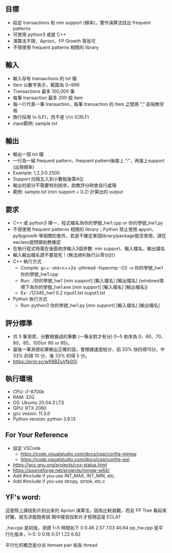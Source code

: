 ## 目標
* 給定 transactions 和 min support (頻率)，實作演算法找出 frequent patterns
* 可使用 python3 或是 C++
* 演算法不限，Apriori、FP Growth 等皆可
* 不得使用 frequent patterns 相關的 library

## 輸入
* 輸入存有 transactions 的 txt 檔
* Item 以數字表示，範圍為 0~999
* Transactions 最多 100,000 筆
* 每筆 transaction 最多 200 個 item
* 每一行代表一筆 transaction，每筆 transaction 的 Item 之間用 “,” 區隔無空格
* 換行採用 \n (LF)，而不是 \r\n (CRLF)
* input範例: sample.txt

## 輸出
* 輸出一個 txt 檔
* 一行為一組 frequent pattern，frequent pattern後接上 ”:”，再接上support (出現頻率)
* Example: 1,2,3:0.2500
* Support 四捨五入到小數點後第4位
* 輸出的部分不需要特別排序，助教評分時會自行處理
* 範例: sample.txt (min support = 0.2) 計算出的 output

## 要求
* C++ 或 python3 擇一，程式檔名為你的學號_hw1.cpp or 你的學號_hw1.py
* 不得使用 frequent patterns 相關的 library；Python 禁止使用 apyori、pyfpgrowth 等相關的套件，若是不確定某個library/package能否使用，請在eeclass提問跟助教確認
* 在執行程式時需在後面依序輸入3個參數: min support、輸入檔名、輸出檔名
* 輸入輸出檔名請不要寫死！(無法順利執行以零分計)
* C++ 執行方式
	* Compile: g++ -std=c++2a -pthread -fopenmp -O2 -o 你的學號_hw1 你的學號_hw1.cpp
	* Run: ./你的學號_hw1 [min support] [輸入檔名] [輸出檔名]
		(windows環境下為你的學號_hw1.exe [min support] [輸入檔名] [輸出檔名])
	* Ex: ./12345_hw1 0.2 input1.txt ouput1.txt
* Python 執行方式
	* Run: python3 你的學號_hw1.py [min support] [輸入檔名] [輸出檔名] 

## 評分標準
* 共 5 筆測資，分數根據過的筆數 (一筆全對才有分) 0~5 依序為 0、60、70、80、85、100(or 90 or 95)。
* 最後一筆測資如果輸出正確的話，會根據速度給分，前 33% 快的得15分，中 33% 的得 10 分，後 33% 的得 5 分。
* https://prnt.sc/wK8BZuVfk0Oj

## 執行環境
* CPU: i7-8700k
* RAM: 32G
* OS: Ubuntu 20.04.3 LTS
* GPU: RTX 2080
* gcc vesion: 11.3.0 
* Python version: python 3.9.13 

## For Your Reference
* 設定 VSCode
	* https://code.visualstudio.com/docs/cpp/config-mingw
	* https://code.visualstudio.com/docs/cpp/config-wsl
* https://gcc.gnu.org/projects/cxx-status.html
* https://sourceforge.net/projects/mingw-w64/
* Add #include <climits> if you use INT_MAX, INT_MIN, etc.
* Add #include <cstring> if you use strcpy, strtok, etc.c

## YF's word:
這是照上課投影片刻出來的 Apriori 演算法，因為比較直觀，而且 FP Tree 看起來好難，就先求能跑再說
期中複習投影片才發現這是 ECLAT

_hw.cpp 是初版，測資 1~5 時間如下
0	0.46	2.57	7.03	40.64
pp_hw.cpp 是平行化版本，1~5:
0	0.16	0.51	1.22	6.92

平行化的概念是分派 itemset pair 給各 thread